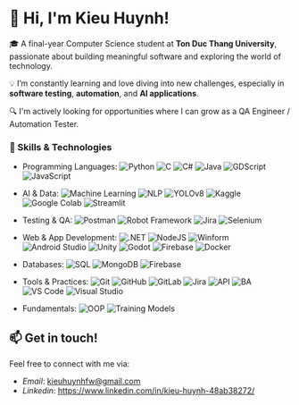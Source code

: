 # 👋 Hi, I'm Kieu Huynh!

🎓 A final-year Computer Science student at **Ton Duc Thang University**, passionate about building meaningful software and exploring the world of technology.

💡 I’m constantly learning and love diving into new challenges, especially in **software testing**, **automation**, and **AI applications**.

🔍 I'm actively looking for opportunities where I can grow as a QA Engineer / Automation Tester.

### 🌟 Skills & Technologies
- Programming Languages: ![Python](https://img.shields.io/badge/Python-3776AB?style=flat&logo=python&logoColor=white) ![C](https://img.shields.io/badge/C-00599C?style=flat&logo=c&logoColor=white) ![C#](https://img.shields.io/badge/C%23-239120?style=flat&logo=c-sharp&logoColor=white) ![Java](https://img.shields.io/badge/Java-007396?style=flat&logo=java&logoColor=white) ![GDScript](https://img.shields.io/badge/GDScript-478CBF?style=flat&logo=godot-engine&logoColor=white) ![JavaScript](https://img.shields.io/badge/Node.js-339933?style=flat&logo=node.js&logoColor=white)

- AI & Data: ![Machine Learning](https://img.shields.io/badge/Machine%20Learning-FF6F00?style=flat) ![NLP](https://img.shields.io/badge/NLP-8E44AD?style=flat) ![YOLOv8](https://img.shields.io/badge/YOLOv8-000000?style=flat) ![Kaggle](https://img.shields.io/badge/Kaggle-20BEFF?style=flat&logo=kaggle&logoColor=white) ![Google Colab](https://img.shields.io/badge/Google%20Colab-F9AB00?style=flat&logo=googlecolab&logoColor=white) ![Streamlit](https://img.shields.io/badge/Streamlit-FF4B4B?style=flat&logo=streamlit&logoColor=white)

- Testing & QA: ![Postman](https://img.shields.io/badge/Postman-FF6C37?style=flat&logo=postman&logoColor=white) ![Robot Framework](https://img.shields.io/badge/Robot%20Framework-000000?style=flat) ![Jira](https://img.shields.io/badge/Jira-0052CC?style=flat&logo=jira&logoColor=white) ![Selenium](https://img.shields.io/badge/Selenium-43B02A?style=flat&logo=selenium&logoColor=white)

- Web & App Development: ![.NET](https://img.shields.io/badge/.NET-512BD4?style=flat&logo=dotnet&logoColor=white) ![NodeJS](https://img.shields.io/badge/Node.js-339933?style=flat&logo=node.js&logoColor=white) ![Winform](https://img.shields.io/badge/WinForm-0078D6?style=flat) ![Android Studio](https://img.shields.io/badge/Android%20Studio-3DDC84?style=flat&logo=android-studio&logoColor=white) ![Unity](https://img.shields.io/badge/Unity-000000?style=flat&logo=unity&logoColor=white) ![Godot](https://img.shields.io/badge/Godot-478CBF?style=flat&logo=godot-engine&logoColor=white) ![Firebase](https://img.shields.io/badge/Firebase-FFCA28?style=flat&logo=firebase&logoColor=black) ![Docker](https://img.shields.io/badge/Docker-2496ED?style=flat&logo=docker&logoColor=white)

- Databases: ![SQL](https://img.shields.io/badge/SQL-003B57?style=flat&logo=postgresql&logoColor=white) ![MongoDB](https://img.shields.io/badge/MongoDB-47A248?style=flat&logo=mongodb&logoColor=white) ![Firebase](https://img.shields.io/badge/Firebase-FFCA28?style=flat&logo=firebase&logoColor=black)

- Tools & Practices: ![Git](https://img.shields.io/badge/Git-F05032?style=flat&logo=git&logoColor=white) ![GitHub](https://img.shields.io/badge/GitHub-181717?style=flat&logo=github&logoColor=white) ![GitLab](https://img.shields.io/badge/GitLab-FC6D26?style=flat&logo=gitlab&logoColor=white) ![Jira](https://img.shields.io/badge/Jira-0052CC?style=flat&logo=jira&logoColor=white) ![API](https://img.shields.io/badge/API-0078D7?style=flat) ![BA](https://img.shields.io/badge/Business%20Analysis-9B59B6?style=flat) ![VS Code](https://img.shields.io/badge/VS%20Code-007ACC?style=flat&logo=visual-studio-code&logoColor=white) ![Visual Studio](https://img.shields.io/badge/Visual%20Studio-5C2D91?style=flat&logo=visual-studio&logoColor=white)

- Fundamentals: ![OOP](https://img.shields.io/badge/OOP-FF8C00?style=flat) ![Training Models](https://img.shields.io/badge/Train%20Model-34495E?style=flat)
  
## 📫 Get in touch!
Feel free to connect with me via:
- *Email*: kieuhuynhfw@gmail.com
- *Linkedin*: https://www.linkedin.com/in/kieu-huynh-48ab38272/
